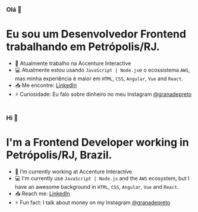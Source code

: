 
### Olá 👋

# Eu sou um Desenvolvedor Frontend trabalhando em Petrópolis/RJ.
- 🏢 Atualmente trabalho na Accenture Interactive
- 💻 Atualmente estou usando `JavaScript | Node.js`e o ecossistema `AWS`, mas minha experiência é maior em `HTML`, `CSS`, `Angular`, `Vue` and `React`.
- 📥 Me encontre: [LinkedIn](https://www.linkedin.com/in/andreluisfelizardo/)
- ⚡ Curiosidade: Eu falo sobre dinheiro no meu Instagram [@granadepreto](https://www.instagram.com/granadepreto/)
#

### Hi 👋

# I'm a Frontend Developer working in Petrópolis/RJ, Brazil.
- 🏢 I’m currently working at Accenture Interactive
- 💻 I'm currently use  `JavaScript | Node.js` and the `AWS` ecosystem, but I have an awesome background in `HTML`, `CSS`, `Angular`, `Vue` and `React`.
- 📥 Reach me: [LinkedIn](https://www.linkedin.com/in/andreluisfelizardo/)
- ⚡ Fun fact: I talk about money on my Instagram [@granadepreto](https://www.instagram.com/granadepreto/)
